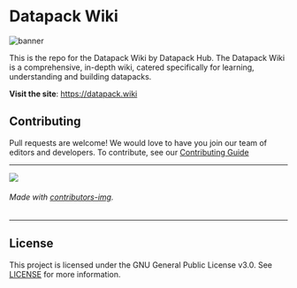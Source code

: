 # Datapack Wiki

![banner](/static/banner.png)

This is the repo for the Datapack Wiki by Datapack Hub. The Datapack Wiki is a comprehensive, in-depth wiki, catered specifically for learning, understanding and building datapacks.

**Visit the site**: https://datapack.wiki

## Contributing
Pull requests are welcome! We would love to have you join our team of editors and developers. To contribute, see our [Contributing Guide](/CONTRIBUTING.md)

---

<a href="https://github.com/Datapack-Hub/wiki/graphs/contributors">
  <img src="https://contrib.rocks/image?repo=Datapack-Hub/wiki">
</a>

###### Made with [contributors-img](https://contrib.rocks).

---

## License
This project is licensed under the GNU General Public License v3.0. See [LICENSE](/LICENSE) for more information.